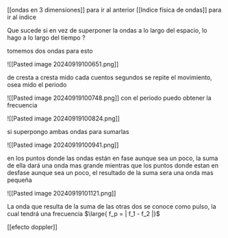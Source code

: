 [[ondas en 3 dimensiones]] para ir al anterior 
[[Indice física de ondas]] para ir al indice

Que sucede si en vez de superponer la ondas a lo largo del espacio, lo hago a lo largo 
del tiempo ?

tomemos dos ondas para esto 

![[Pasted image 20240919100651.png]]

de cresta a cresta mido cada cuentos segundos se repite el movimiento, osea mido el periodo

![[Pasted image 20240919100748.png]]
con el periodo puedo obtener la frecuencia 

![[Pasted image 20240919100824.png]]

si superpongo ambas ondas para sumarlas 

![[Pasted image 20240919100941.png]]

en los puntos donde las ondas están en fase aunque sea un poco, la suma de ella 
dará una onda mas  grande  mientras que los puntos donde estan en desfase aunque 
sea un poco, el  resultado de la suma sera una onda mas pequeña 

![[Pasted image 20240919101121.png]]

La onda que resulta de la suma de las otras dos se conoce como pulso, la cual tendrá 
una frecuencia $\large{ f_p = | f_1 - f_2 |}$ 

[[efecto doppler]]
